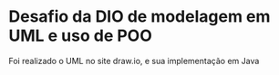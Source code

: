 # Desafio da DIO de modelagem em UML e uso de POO

Foi realizado o UML no site draw.io, e sua implementação em Java
